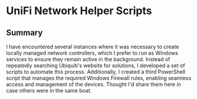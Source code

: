 # UniFi Network Helper Scripts

## Summary

I have encountered several instances where it was necessary to create locally managed network controllers, which I prefer to run as Windows services to ensure they remain active in the background. Instead of repeatedly searching Ubiquiti's website for solutions, I developed a set of scripts to automate this process. Additionally, I created a third PowerShell script that manages the required Windows Firewall rules, enabling seamless access and management of the devices. Thought I'd share them here in case others were in the same boat.

